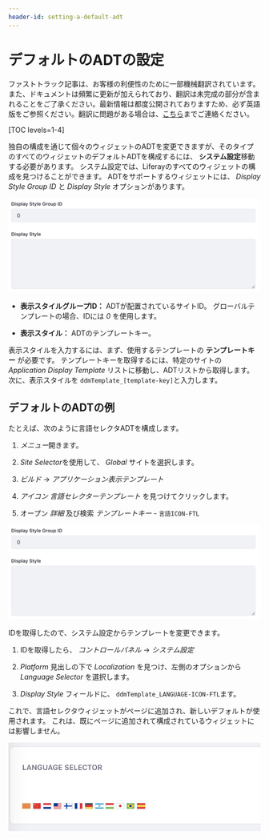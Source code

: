 ```yaml
---
header-id: setting-a-default-adt
---
```


# デフォルトのADTの設定

<p class="alert alert-info"><span class="wysiwyg-color-blue120">ファストトラック記事は、お客様の利便性のために一部機械翻訳されています。また、ドキュメントは頻繁に更新が加えられており、翻訳は未完成の部分が含まれることをご了承ください。最新情報は都度公開されておりますため、必ず英語版をご参照ください。翻訳に問題がある場合は、<a href="mailto:support-content-jp@liferay.com">こちら</a>までご連絡ください。</span></p>

[TOC levels=1-4]

独自の構成を通じて個々のウィジェットのADTを変更できますが、そのタイプのすべてのウィジェットのデフォルトADTを構成するには、 **システム設定**移動する必要があります。 システム設定では、Liferayのすべてのウィジェットの構成を見つけることができます。 ADTをサポートするウィジェットには、 *Display Style Group ID* と *Display Style* オプションがあります。

![図1：システム設定のADT構成では、表示スタイルを変更できます。](../../../../../images/adt-system-settings.png)

  - **表示スタイルグループID：** ADTが配置されているサイトID。 グローバルテンプレートの場合、IDには *0* を使用します。

  - **表示スタイル：** ADTのテンプレートキー。

表示スタイルを入力するには、まず、使用するテンプレートの **テンプレートキー** が必要です。 テンプレートキーを取得するには、特定のサイトの *Application Display Template* リストに移動し、ADTリストから取得します。 次に、表示スタイルを `ddmTemplate_[template-key]`と入力します。

## デフォルトのADTの例

たとえば、次のように言語セレクタADTを構成します。

1.  *メニュー*開きます。

2.  *Site Selector*を使用して、 *Global* サイトを選択します。

3.  *ビルド* → *アプリケーション表示テンプレート*

4.  *アイコン* *言語セレクターテンプレート* を見つけてクリックします。

5.  オープン *詳細* 及び検索 *テンプレートキー* - `言語ICON-FTL`

![図2：システム設定は、テンプレートキーの場所を示しています。](../../../../../images/adt-system-settings.png)

IDを取得したので、システム設定からテンプレートを変更できます。

1.  IDを取得したら、 *コントロールパネル* → *システム設定*

2.  *Platform* 見出しの下で *Localization* を見つけ、左側のオプションから *Language Selector* を選択します。

3.  *Display Style* フィールドに、 `ddmTemplate_LANGUAGE-ICON-FTL`ます。

これで、言語セレクタウィジェットがページに追加され、新しいデフォルトが使用されます。 これは、既にページに追加されて構成されているウィジェットには影響しません。

![図3：新しいデフォルト構成を確認できます。](../../../../../images/adt-new-default.png)
